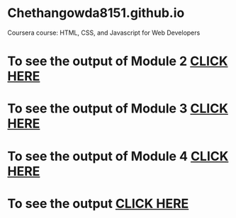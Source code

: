 # Chethangowda8151.github.io

Coursera course: HTML, CSS, and Javascript for Web Developers

# To see the output of Module 2 [CLICK HERE](https://chethangowda8151.github.io/module-2/index.html)

# To see the output of Module 3 [CLICK HERE](https://chethangowda8151.github.io/module-3/index.html)

# To see the output of Module 4 [CLICK HERE](https://chethangowda8151.github.io/module-4/index.html)

# To see the output [CLICK HERE](https://chethangowda8151.github.io/module-5/index.html)



